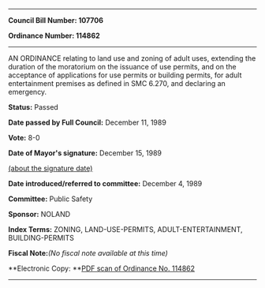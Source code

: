 

********

**Council Bill Number: 107706**
   
**Ordinance Number: 114862**
********

 AN ORDINANCE relating to land use and zoning of adult uses, extending the duration of the moratorium on the issuance of use permits, and on the acceptance of applications for use permits or building permits, for adult entertainment premises as defined in SMC 6.270, and declaring an emergency.

**Status:** Passed
   
**Date passed by Full Council:** December 11, 1989
   
**Vote:** 8-0
   
**Date of Mayor's signature:** December 15, 1989
   
[(about the signature date)](/~public/approvaldate.htm)
   
   
   
**Date introduced/referred to committee:** December 4, 1989
   
**Committee:** Public Safety
   
**Sponsor:** NOLAND
   
   
**Index Terms:** ZONING, LAND-USE-PERMITS, ADULT-ENTERTAINMENT, BUILDING-PERMITS

**Fiscal Note:**_(No fiscal note available at this time)_

**Electronic Copy: **[PDF scan of Ordinance No. 114862](/~archives/Ordinances/Ord_114862.pdf)

********

